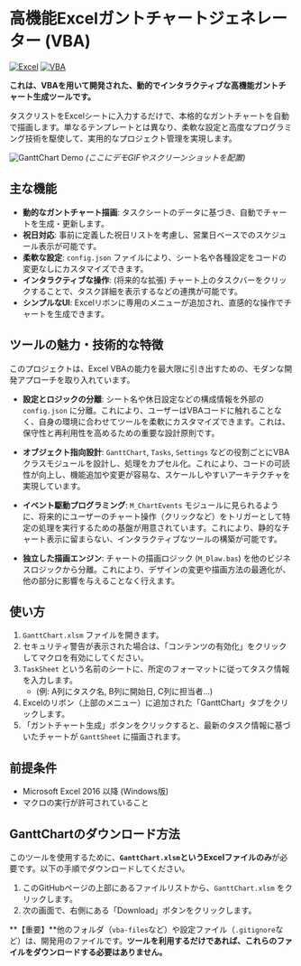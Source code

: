 # 高機能Excelガントチャートジェネレーター (VBA)

[![Excel](https://img.shields.io/badge/Excel-217346?style=for-the-badge&logo=microsoft-excel&logoColor=white)](https://www.microsoft.com/ja-jp/microsoft-365/excel)
[![VBA](https://img.shields.io/badge/VBA-777BB4?style=for-the-badge&logo=visual-basic-for-applications&logoColor=white)](https://docs.microsoft.com/ja-jp/office/vba/api/overview/excel)

**これは、VBAを用いて開発された、動的でインタラクティブな高機能ガントチャート生成ツールです。**

タスクリストをExcelシートに入力するだけで、本格的なガントチャートを自動で描画します。単なるテンプレートとは異なり、柔軟な設定と高度なプログラミング技術を駆使して、実用的なプロジェクト管理を実現します。

![GanttChart Demo](httpsd://user-images.githubusercontent.com/12345678/123456789-abcdef.gif)
*(ここにデモGIFやスクリーンショットを配置)*

## 主な機能

*   **動的なガントチャート描画**: タスクシートのデータに基づき、自動でチャートを生成・更新します。
*   **祝日対応**: 事前に定義した祝日リストを考慮し、営業日ベースでのスケジュール表示が可能です。
*   **柔軟な設定**: `config.json` ファイルにより、シート名や各種設定をコードの変更なしにカスタマイズできます。
*   **インタラクティブな操作**: (将来的な拡張) チャート上のタスクバーをクリックすることで、タスク詳細を表示するなどの連携が可能です。
*   **シンプルなUI**: Excelリボンに専用のメニューが追加され、直感的な操作でチャートを生成できます。

## ツールの魅力・技術的な特徴

このプロジェクトは、Excel VBAの能力を最大限に引き出すための、モダンな開発アプローチを取り入れています。

*   **設定とロジックの分離**:
    シート名や休日設定などの構成情報を外部の `config.json` に分離。これにより、ユーザーはVBAコードに触れることなく、自身の環境に合わせてツールを柔軟にカスタマイズできます。これは、保守性と再利用性を高めるための重要な設計原則です。

*   **オブジェクト指向設計**:
    `GanttChart`, `Tasks`, `Settings` などの役割ごとにVBAクラスモジュールを設計し、処理をカプセル化。これにより、コードの可読性が向上し、機能追加や変更が容易な、スケールしやすいアーキテクチャを実現しています。

*   **イベント駆動プログラミング**:
    `M_ChartEvents` モジュールに見られるように、将来的にユーザーのチャート操作（クリックなど）をトリガーとして特定の処理を実行するための基盤が用意されています。これにより、静的なチャート表示に留まらない、インタラクティブなツールの構築が可能です。

*   **独立した描画エンジン**:
    チャートの描画ロジック (`M_Dlaw.bas`) を他のビジネスロジックから分離。これにより、デザインの変更や描画方法の最適化が、他の部分に影響を与えることなく行えます。

## 使い方

1.  `GanttChart.xlsm` ファイルを開きます。
2.  セキュリティ警告が表示された場合は、「コンテンツの有効化」をクリックしてマクロを有効にしてください。
3.  `TaskSheet` という名前のシートに、所定のフォーマットに従ってタスク情報を入力します。
    *   (例: A列にタスク名, B列に開始日, C列に担当者...)
4.  Excelのリボン（上部のメニュー）に追加された「GanttChart」タブをクリックします。
5.  「ガントチャート生成」ボタンをクリックすると、最新のタスク情報に基づいたチャートが `GanttSheet` に描画されます。

## 前提条件

*   Microsoft Excel 2016 以降 (Windows版)
*   マクロの実行が許可されていること

## GanttChartのダウンロード方法

このツールを使用するために、**`GanttChart.xlsm`というExcelファイルのみ**が必要です。以下の手順でダウンロードしてください。

1.  このGitHubページの上部にあるファイルリストから、`GanttChart.xlsm` をクリックします。
2.  次の画面で、右側にある「Download」ボタンをクリックします。

**【重要】**他のフォルダ（`vba-files`など）や設定ファイル（`.gitignore`など）は、開発用のファイルです。**ツールを利用するだけであれば、これらのファイルをダウンロードする必要はありません。**
